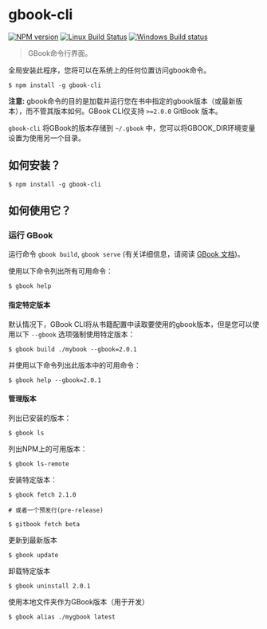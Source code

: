 # gbook-cli

[![NPM version](https://badge.fury.io/js/gitbook-cli.svg)](http://badge.fury.io/js/gitbook-cli)
[![Linux Build Status](https://travis-ci.org/GitbookIO/gitbook-cli.png?branch=master)](https://travis-ci.org/GitbookIO/gitbook-cli)
[![Windows Build status](https://ci.appveyor.com/api/projects/status/gddbj0602joc4wah?svg=true)](https://ci.appveyor.com/project/GitBook/gitbook-cli)

> GBook命令行界面。

全局安装此程序，您将可以在系统上的任何位置访问gbook命令。

```
$ npm install -g gbook-cli
```

**注意:** gbook命令的目的是加载并运行您在书中指定的gbook版本（或最新版本），而不管其版本如何。GBook CLI仅支持 `>=2.0.0` GitBook 版本。

`gbook-cli` 将GBook的版本存储到 `~/.gbook` 中，您可以将GBOOK_DIR环境变量设置为使用另一个目录。

## 如何安装？

```
$ npm install -g gbook-cli
```

## 如何使用它？

### 运行 GBook

运行命令 `gbook build`, `gbook serve` (有关详细信息，请阅读 [GBook 文档](https://github.com/GitbookIO/gitbook/blob/master/docs/setup.md))。

使用以下命令列出所有可用命令：
```
$ gbook help
```

#### 指定特定版本

默认情况下，GBook CLI将从书籍配置中读取要使用的gbook版本，但是您可以使用以下 `--gbook` 选项强制使用特定版本：

```
$ gbook build ./mybook --gbook=2.0.1
```

并使用以下命令列出此版本中的可用命令：

```
$ gbook help --gbook=2.0.1
```

#### 管理版本

列出已安装的版本：

```
$ gbook ls
```

列出NPM上的可用版本：

```
$ gbook ls-remote
```

安装特定版本：

```
$ gbook fetch 2.1.0

# 或者一个预发行(pre-release)

$ gitbook fetch beta
```

更新到最新版本

```
$ gbook update
```

卸载特定版本

```
$ gbook uninstall 2.0.1
```

使用本地文件夹作为GBook版本（用于开发）

```
$ gbook alias ./mygbook latest
```

